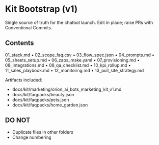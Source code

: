 # Kit Bootstrap (v1)
Single source of truth for the chatbot launch. Edit in place; raise PRs with Conventional Commits.

## Contents
01_stack.md • 02_scope_faq.csv • 03_flow_spec.json • 04_prompts.md • 05_sheets_setup.md • 06_zaps_make.yaml • 07_provisioning.md • 08_integrations.md • 09_qa_checklist.md • 10_kpi_rollup.md • 11_sales_playbook.md • 12_monitoring.md • 13_pull_site_strategy.md

Artifacts included:
- docs/kit/marketing/orion_ai_bots_marketing_kit_v1.md
- docs/kit/faqpacks/beauty.json
- docs/kit/faqpacks/pets.json
- docs/kit/faqpacks/home_garden.json

## DO NOT
- Duplicate files in other folders
- Change numbering
